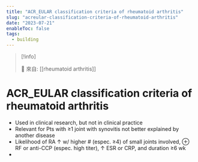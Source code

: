 ```yaml
---
title: "ACR_EULAR classification criteria of rheumatoid arthritis"
slug: "acreular-classification-criteria-of-rheumatoid-arthritis"
date: "2023-07-21"
enableToc: false
tags:
  - building
---
```


> [!info]
>
> 🌱 來自: [[rheumatoid arthritis]]

# ACR_EULAR classification criteria of rheumatoid arthritis

- Used in clinical research, but not in clinical practice
- Relevant for Pts with ≥1 joint with synovitis not better explained by another disease
- Likelihood of RA ↑ w/ higher # (espec. ≥4) of small joints involved, ⊕ RF or anti-CCP (espec. high titer), ↑ ESR or CRP, and duration ≥6 wk
- 
